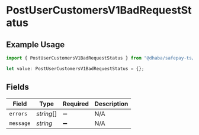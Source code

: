 # PostUserCustomersV1BadRequestStatus

## Example Usage

```typescript
import { PostUserCustomersV1BadRequestStatus } from "@dhaba/safepay-ts/models/operations";

let value: PostUserCustomersV1BadRequestStatus = {};
```

## Fields

| Field              | Type               | Required           | Description        |
| ------------------ | ------------------ | ------------------ | ------------------ |
| `errors`           | *string*[]         | :heavy_minus_sign: | N/A                |
| `message`          | *string*           | :heavy_minus_sign: | N/A                |